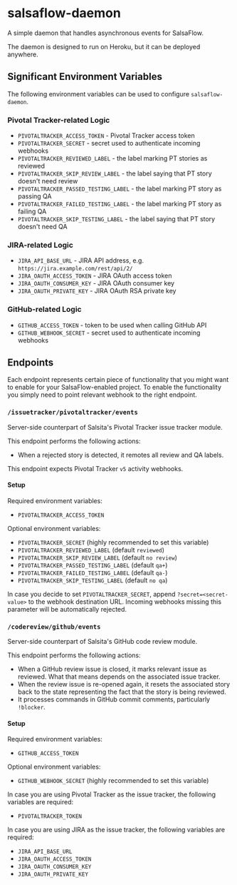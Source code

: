 # salsaflow-daemon

A simple daemon that handles asynchronous events for SalsaFlow.

The daemon is designed to run on Heroku, but it can be deployed anywhere.

## Significant Environment Variables

The following environment variables can be used to configure `salsaflow-daemon`.

### Pivotal Tracker-related Logic

* `PIVOTALTRACKER_ACCESS_TOKEN` - Pivotal Tracker access token
* `PIVOTALTRACKER_SECRET` - secret used to authenticate incoming webhooks
* `PIVOTALTRACKER_REVIEWED_LABEL` - the label marking PT stories as reviewed
* `PIVOTALTRACKER_SKIP_REVIEW_LABEL` - the label saying that PT story doesn't need review
* `PIVOTALTRACKER_PASSED_TESTING_LABEL` - the label marking PT story as passing QA
* `PIVOTALTRACKER_FAILED_TESTING_LABEL` - the label marking PT story as failing QA
* `PIVOTALTRACKER_SKIP_TESTING_LABEL` - the label saying that PT story doesn't need QA

### JIRA-related Logic

* `JIRA_API_BASE_URL` - JIRA API address, e.g. `https://jira.example.com/rest/api/2/`
* `JIRA_OAUTH_ACCESS_TOKEN` - JIRA OAuth access token
* `JIRA_OAUTH_CONSUMER_KEY` - JIRA OAuth consumer key
* `JIRA_OAUTH_PRIVATE_KEY` - JIRA OAuth RSA private key

### GitHub-related Logic

* `GITHUB_ACCESS_TOKEN` - token to be used when calling GitHub API
* `GITHUB_WEBHOOK_SECRET` - secret used to authenticate incoming webhooks

## Endpoints

Each endpoint represents certain piece of functionality that you might want to
enable for your SalsaFlow-enabled project. To enable the functionality you simply
need to point relevant webhook to the right endpoint.

### `/issuetracker/pivotaltracker/events`

Server-side counterpart of Salsita's Pivotal Tracker issue tracker module.

This endpoint performs the following actions:

* When a rejected story is detected, it remotes all review and QA labels.

This endpoint expects Pivotal Tracker `v5` activity webhooks.

#### Setup

Required environment variables:

* `PIVOTALTRACKER_ACCESS_TOKEN`

Optional environment variables:

* `PIVOTALTRACKER_SECRET` (highly recommended to set this variable)
* `PIVOTALTRACKER_REVIEWED_LABEL` (default `reviewed`)
* `PIVOTALTRACKER_SKIP_REVIEW_LABEL` (default `no review`)
* `PIVOTALTRACKER_PASSED_TESTING_LABEL` (default `qa+`)
* `PIVOTALTRACKER_FAILED_TESTING_LABEL` (default `qa-`)
* `PIVOTALTRACKER_SKIP_TESTING_LABEL` (default `no qa`)

In case you decide to set `PIVOTALTRACKER_SECRET`, append `?secret=<secret-value>`
to the webhook destination URL. Incoming webhooks missing this parameter
will be automatically rejected.

### `/codereview/github/events`

Server-side counterpart of Salsita's GitHub code review module.

This endpoint performs the following actions:

* When a GitHub review issue is closed, it marks relevant issue as reviewed.
  What that means depends on the associated issue tracker.
* When the review issue is re-opened again, it resets the associated story
  back to the state representing the fact that the story is being reviewed.
* It processes commands in GitHub commit comments, particularly `!blocker`.

#### Setup

Required environment variables:

* `GITHUB_ACCESS_TOKEN`

Optional environment variables:

* `GITHUB_WEBHOOK_SECRET` (highly recommended to set this variable)

In case you are using Pivotal Tracker as the issue tracker,
the following variables are required:

* `PIVOTALTRACKER_TOKEN`

In case you are using JIRA as the issue tracker,
the following variables are required:

* `JIRA_API_BASE_URL`
* `JIRA_OAUTH_ACCESS_TOKEN`
* `JIRA_OAUTH_CONSUMER_KEY`
* `JIRA_OAUTH_PRIVATE_KEY`
